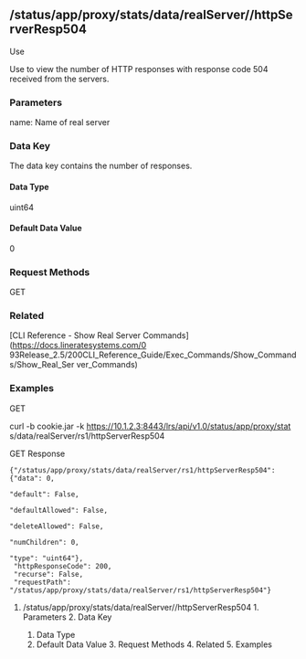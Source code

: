 ## /status/app/proxy/stats/data/realServer/<name>/httpServerResp504

Use

Use to view the number of HTTP responses with response code 504 received from
the servers.

### Parameters

name: Name of real server

### Data Key

The data key contains the number of responses.

#### Data Type

uint64

#### Default Data Value

0

### Request Methods

GET

### Related

[CLI Reference - Show Real Server Commands](https://docs.lineratesystems.com/0
93Release_2.5/200CLI_Reference_Guide/Exec_Commands/Show_Commands/Show_Real_Ser
ver_Commands)

### Examples

GET

curl -b cookie.jar -k https://10.1.2.3:8443/lrs/api/v1.0/status/app/proxy/stat
s/data/realServer/rs1/httpServerResp504

GET Response

    
    {"/status/app/proxy/stats/data/realServer/rs1/httpServerResp504": {"data": 0,
                                                                             "default": False,
                                                                             "defaultAllowed": False,
                                                                             "deleteAllowed": False,
                                                                             "numChildren": 0,
                                                                             "type": "uint64"},
     "httpResponseCode": 200,
     "recurse": False,
     "requestPath": "/status/app/proxy/stats/data/realServer/rs1/httpServerResp504"}
    

  1. /status/app/proxy/stats/data/realServer/<name>/httpServerResp504
    1. Parameters
    2. Data Key
      1. Data Type
      2. Default Data Value
    3. Request Methods
    4. Related
    5. Examples

